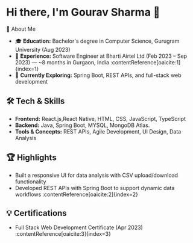 # Hi there, I'm Gourav Sharma 👋

🚀 About Me
- 🎓 **Education:** Bachelor's degree in Computer Science, Gurugram University (Aug 2023)  
- 💼 **Experience:** Software Engineer at Bharti Airtel Ltd (Feb 2023 – Sep 2023) — ~8 months in Gurgaon, India :contentReference[oaicite:1]{index=1}  
- 🌱 **Currently Exploring:** Spring Boot, REST APIs, and full-stack web development  

## 🛠️ Tech & Skills
- **Frontend:** React.js,React Native, HTML, CSS, JavaScript, TypeScript  
- **Backend:** Java, Spring Boot, MYSQL, MongoDB Atlas.
- **Tools & Concepts:** REST APIs, Agile Development, UI Design, Data Analysis  

## 🏆 Highlights
- Built a responsive UI for data analysis with CSV upload/download functionality  
- Developed REST APIs with Spring Boot to support dynamic data workflows :contentReference[oaicite:2]{index=2}  

## 💡 Certifications
- Full Stack Web Development Certificate (Apr 2023) :contentReference[oaicite:3]{index=3}  
